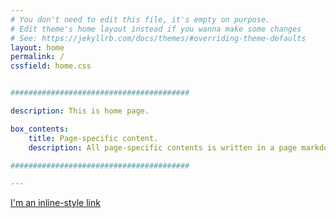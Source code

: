 ```yaml
---
# You don't need to edit this file, it's empty on purpose.
# Edit theme's home layout instead if you wanna make some changes
# See: https://jekyllrb.com/docs/themes/#overriding-theme-defaults
layout: home
permalink: /
cssfield: home.css


########################################

description: This is home page. 

box_contents:
    title: Page-specific content.
    description: All page-specific contents is written in a page markdown file. ( In this case pages/home.md )

########################################

---
```


[I'm an inline-style link](https://www.google.com)